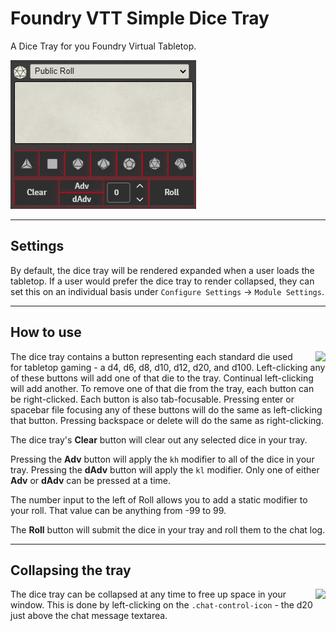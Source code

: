 # Foundry VTT Simple Dice Tray

A Dice Tray for you Foundry Virtual Tabletop.

![dice tray](./assets/dice-tray.png)

---

## Settings

By default, the dice tray will be rendered expanded when a user loads the tabletop. If a user would prefer the dice tray to render collapsed, they can set this on an individual basis under `Configure Settings` &rarr; `Module Settings`.

---

## How to use

<image align="right" src="./assets/dice-tray-use.gif" style="padding-left: 1rem;" />

The dice tray contains a button representing each standard die used for tabletop gaming - a d4, d6, d8, d10, d12, d20, and d100. Left-clicking any of these buttons will add one of that die to the tray. Continual left-clicking will add another. To remove one of that die from the tray, each button can be right-clicked. Each button is also tab-focusable. Pressing enter or spacebar file focusing any of these buttons will do the same as left-clicking that button. Pressing backspace or delete will do the same as right-clicking.

The dice tray's **Clear** button will clear out any selected dice in your tray.

Pressing the **Adv** button will apply the `kh` modifier to all of the dice in your tray. Pressing the **dAdv** button will apply the `kl` modifier. Only one of either **Adv** or **dAdv** can be pressed at a time.

The number input to the left of Roll allows you to add a static modifier to your roll. That value can be anything from -99 to 99.

The **Roll** button will submit the dice in your tray and roll them to the chat log.

---

## Collapsing the tray

<image align="right" src="./assets/dice-tray-collapse.gif" style="padding-left: 1rem;" />

The dice tray can be collapsed at any time to free up space in your window. This is done by left-clicking on the `.chat-control-icon` - the d20 just above the chat message textarea.
